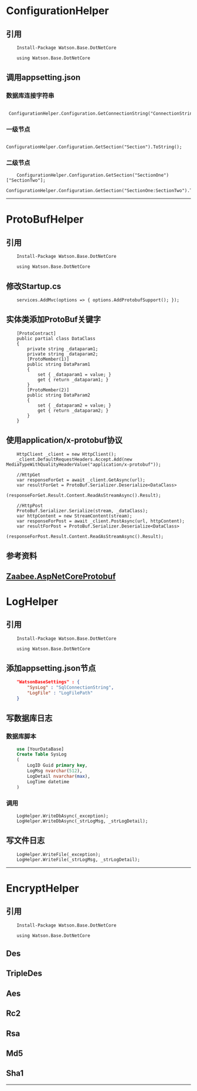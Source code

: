 # ConfigurationHelper
## 引用
        Install-Package Watson.Base.DotNetCore
```CSharp
    using Watson.Base.DotNetCore
```
## 调用appsetting.json
### 数据库连接字符串
```CSharp
    ConfigurationHelper.Configuration.GetConnectionString("ConnectionString");
```
### 一级节点
```CSharp
    ConfigurationHelper.Configuration.GetSection("Section").ToString();
```
### 二级节点
```CSharp
    ConfigurationHelper.Configuration.GetSection("SectionOne")["SectionTwo"];
    ConfigurationHelper.Configuration.GetSection("SectionOne:SectionTwo").ToString();
```
---
# ProtoBufHelper
## 引用
        Install-Package Watson.Base.DotNetCore
```CSharp
    using Watson.Base.DotNetCore
```
## 修改Startup.cs
```CSharp
    services.AddMvc(options => { options.AddProtobufSupport(); });
```
## 实体类添加ProtoBuf关键字
```CSharp
    [ProtoContract]
    public partial class DataClass
    {
        private string _dataparam1;
        private string _dataparam2;
        [ProtoMember(1)]
        public string DataParam1
        {
            set { _dataparam1 = value; }
            get { return _dataparam1; }
        }
        [ProtoMember(2)]
        public string DataParam2
        {
            set { _dataparam2 = value; }
            get { return _dataparam2; }
        }
    }
```
## 使用application/x-protobuf协议
```CSharp
    HttpClient _client = new HttpClient();
    _client.DefaultRequestHeaders.Accept.Add(new MediaTypeWithQualityHeaderValue("application/x-protobuf"));
    
    //HttpGet
    var responseForGet = await _client.GetAsync(url);
    var resultForGet = ProtoBuf.Serializer.Deserialize<DataClass>
                        (responseForGet.Result.Content.ReadAsStreamAsync().Result);
    
    //HttpPost
    ProtoBuf.Serializer.Serialize(stream, _dataClass);
    var httpContent = new StreamContent(stream);
    var responseForPost = await _client.PostAsync(url, httpContent);
    var resultForPost = ProtoBuf.Serializer.Deserialize<DataClass>
                        (responseForPost.Result.Content.ReadAsStreamAsync().Result);
```
## 参考资料
  [Zaabee.AspNetCoreProtobuf](https://github.com/Mutuduxf/Zaabee.AspNetCoreProtobuf)
---
# LogHelper
## 引用
        Install-Package Watson.Base.DotNetCore
```CSharp
    using Watson.Base.DotNetCore
```
## 添加appsetting.json节点
```json
    "WatsonBaseSettings" : {
        "SysLog" : "SqlConnectionString",
        "LogFile" : "LogFilePath"
    }
```
## 写数据库日志
### 数据库脚本
```Sql
    use [YourDataBase]
    Create Table SysLog
    (
        LogID Guid primary key,
        LogMsg nvarchar(512),
        LogDetail nvarchar(max),
        LogTime datetime
    )
```
### 调用
```CSharp
    LogHelper.WriteDbAsync(_exception);
    LogHelper.WriteDbAsync(_strLogMsg, _strLogDetail);
```
## 写文件日志
```CSharp
    LogHelper.WriteFile(_exception);
    LogHelper.WriteFile(_strLogMsg, _strLogDetail);
```
---
# EncryptHelper
## 引用
        Install-Package Watson.Base.DotNetCore
```CSharp
    using Watson.Base.DotNetCore
```
## Des
## TripleDes
## Aes
## Rc2
## Rsa
## Md5
## Sha1
---
